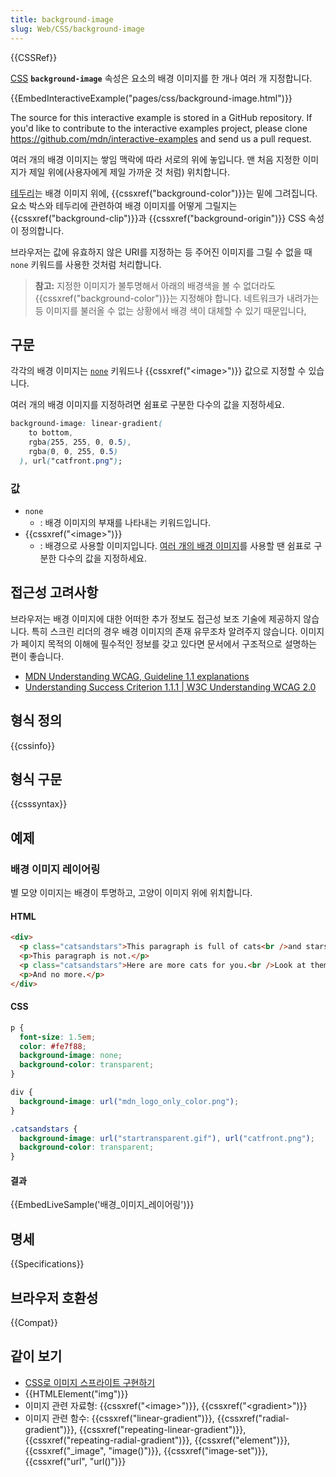 ```yaml
---
title: background-image
slug: Web/CSS/background-image
---
```


{{CSSRef}}

[CSS](/ko/docs/Web/CSS) **`background-image`** 속성은 요소의 배경 이미지를 한 개나 여러 개 지정합니다.

{{EmbedInteractiveExample("pages/css/background-image.html")}}

<div class="hidden">The source for this interactive example is stored in a GitHub repository. If you'd like to contribute to the interactive examples project, please clone <a href="https://github.com/mdn/interactive-examples">https://github.com/mdn/interactive-examples</a> and send us a pull request.</div>

여러 개의 배경 이미지는 쌓임 맥락에 따라 서로의 위에 놓입니다. 맨 처음 지정한 이미지가 제일 위에(사용자에게 제일 가까운 것 처럼) 위치합니다.

[테두리](/ko/docs/Web/CSS/border)는 배경 이미지 위에, {{cssxref("background-color")}}는 밑에 그려집니다. 요소 박스와 테두리에 관련하여 배경 이미지를 어떻게 그릴지는 {{cssxref("background-clip")}}과 {{cssxref("background-origin")}} CSS 속성이 정의합니다.

브라우저는 값에 유효하지 않은 URI를 지정하는 등 주어진 이미지를 그릴 수 없을 때 `none` 키워드를 사용한 것처럼 처리합니다.

> **참고:** 지정한 이미지가 불투명해서 아래의 배경색을 볼 수 없더라도 {{cssxref("background-color")}}는 지정해야 합니다. 네트워크가 내려가는 등 이미지를 불러올 수 없는 상황에서 배경 색이 대체할 수 있기 때문입니다,

## 구문

각각의 배경 이미지는 [`none`](#none) 키워드나 {{cssxref("&lt;image&gt;")}} 값으로 지정할 수 있습니다.

여러 개의 배경 이미지를 지정하려면 쉼표로 구분한 다수의 값을 지정하세요.

```css
background-image: linear-gradient(
    to bottom,
    rgba(255, 255, 0, 0.5),
    rgba(0, 0, 255, 0.5)
  ), url("catfront.png");
```

### 값

- `none`
  - : 배경 이미지의 부재를 나타내는 키워드입니다.
- {{cssxref("&lt;image&gt;")}}
  - : 배경으로 사용할 이미지입니다. [여러 개의 배경 이미지](/ko/docs/Web/CSS/CSS_Backgrounds_and_Borders/Using_multiple_backgrounds)를 사용할 땐 쉼표로 구분한 다수의 값을 지정하세요.

## 접근성 고려사항

브라우저는 배경 이미지에 대한 어떠한 추가 정보도 접근성 보조 기술에 제공하지 않습니다. 특히 스크린 리더의 경우 배경 이미지의 존재 유무조차 알려주지 않습니다. 이미지가 페이지 목적의 이해에 필수적인 정보를 갖고 있다면 문서에서 구조적으로 설명하는 편이 좋습니다.

- [MDN Understanding WCAG, Guideline 1.1 explanations](/ko/docs/Web/Accessibility/Understanding_WCAG/Perceivable#Guideline_1.1_%E2%80%94_Providing_text_alternatives_for_non-text_content)
- [Understanding Success Criterion 1.1.1 | W3C Understanding WCAG 2.0](https://www.w3.org/TR/2016/NOTE-UNDERSTANDING-WCAG20-20161007/text-equiv-all.html)

## 형식 정의

{{cssinfo}}

## 형식 구문

{{csssyntax}}

## 예제

### 배경 이미지 레이어링

별 모양 이미지는 배경이 투명하고, 고양이 이미지 위에 위치합니다.

#### HTML

```html
<div>
  <p class="catsandstars">This paragraph is full of cats<br />and stars.</p>
  <p>This paragraph is not.</p>
  <p class="catsandstars">Here are more cats for you.<br />Look at them!</p>
  <p>And no more.</p>
</div>
```

#### CSS

```css
p {
  font-size: 1.5em;
  color: #fe7f88;
  background-image: none;
  background-color: transparent;
}

div {
  background-image: url("mdn_logo_only_color.png");
}

.catsandstars {
  background-image: url("startransparent.gif"), url("catfront.png");
  background-color: transparent;
}
```

#### 결과

{{EmbedLiveSample('배경_이미지_레이어링')}}

## 명세

{{Specifications}}

## 브라우저 호환성

{{Compat}}

## 같이 보기

- [CSS로 이미지 스프라이트 구현하기](/ko/docs/Web/CSS/CSS_Images/Implementing_image_sprites_in_CSS)
- {{HTMLElement("img")}}
- 이미지 관련 자료형: {{cssxref("&lt;image&gt;")}}, {{cssxref("&lt;gradient&gt;")}}
- 이미지 관련 함수: {{cssxref("linear-gradient")}}, {{cssxref("radial-gradient")}}, {{cssxref("repeating-linear-gradient")}}, {{cssxref("repeating-radial-gradient")}}, {{cssxref("element")}}, {{cssxref("_image", "image()")}}, {{cssxref("image-set")}}, {{cssxref("url", "url()")}}

